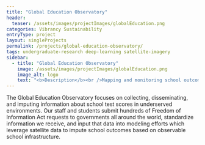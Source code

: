 ```yaml
---
title: "Global Education Observatory"
header:
  teaser: /assets/images/projectImages/globalEducation.png
categories: Vibrancy Sustainability
entryType: project
layout: singleProjects
permalink: /projects/global-education-observatory/
tags: undergraduate-research deep-learning satellite-imagery
sidebar:
  - title: "Global Education Observatory"
    image: /assets/images/projectImages/globalEducation.png
    image_alt: logo
    text: "<b>Description</b><br />Mapping and monitoring school outcomes with deep learning.<br /><b>Timeline:</b><br />Spring 2019 to Present<br /><b>People:</b><br /><a href='/people/danrunfolafall2017.html'>Dan Runfola</a>, <a href='/people/eliaswolmanspring2020.html'>Elias Wolman</a>, <a href='/people/johnhenninspring2020.html'>John Hennin</a>, <a href='/people/heatherbaierfall2018.html'>Heather Baier</a>"
---
```

The Global Education Observatory focuses on collecting, disseminating, and imputing information about school test scores in underserved environments.  Our staff and students submit hundreds of Freedom of Information Act requests to governments all around the world, standardize information we receive, and input that data into modeling efforts which leverage satellite data to impute school outcomes based on observable school infrastructure.